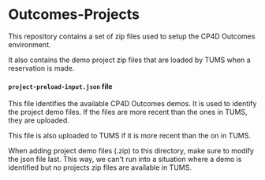 # Outcomes-Projects
This repository contains a set of zip files used to setup the CP4D Outcomes environment.

It also contains the demo project zip files that are loaded by TUMS when a reservation is made.

#### `project-preload-input.json` file
This file identifies the available CP4D Outcomes demos. It is used to identify the project demo files.
If the files are more recent than the ones in TUMS, they are uploaded.

This file is also uploaded to TUMS if it is more recent than the on in TUMS.

When adding project demo files (.zip) to this directory, make sure to modify the json file last.
This way, we can't run into a situation where a demo is identified but no projects zip files
are available in TUMS.

